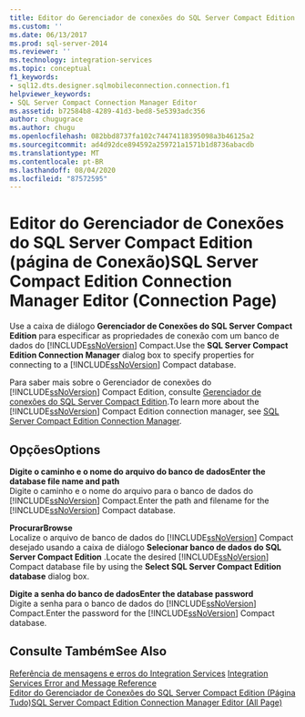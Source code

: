 ```yaml
---
title: Editor do Gerenciador de conexões do SQL Server Compact Edition (página conexão) | Microsoft Docs
ms.custom: ''
ms.date: 06/13/2017
ms.prod: sql-server-2014
ms.reviewer: ''
ms.technology: integration-services
ms.topic: conceptual
f1_keywords:
- sql12.dts.designer.sqlmobileconnection.connection.f1
helpviewer_keywords:
- SQL Server Compact Connection Manager Editor
ms.assetid: b72584b8-4289-41d3-bed8-5e5393adc356
author: chugugrace
ms.author: chugu
ms.openlocfilehash: 082bbd8737fa102c74474118395098a3b46125a2
ms.sourcegitcommit: ad4d92dce894592a259721a1571b1d8736abacdb
ms.translationtype: MT
ms.contentlocale: pt-BR
ms.lasthandoff: 08/04/2020
ms.locfileid: "87572595"
---
```

# <a name="sql-server-compact-edition-connection-manager-editor-connection-page"></a><span data-ttu-id="21a09-102">Editor do Gerenciador de Conexões do SQL Server Compact Edition (página de Conexão)</span><span class="sxs-lookup"><span data-stu-id="21a09-102">SQL Server Compact Edition Connection Manager Editor (Connection Page)</span></span>
  <span data-ttu-id="21a09-103">Use a caixa de diálogo **Gerenciador de Conexões do SQL Server Compact Edition** para especificar as propriedades de conexão com um banco de dados do [!INCLUDE[ssNoVersion](../includes/ssnoversion-md.md)] Compact.</span><span class="sxs-lookup"><span data-stu-id="21a09-103">Use the **SQL Server Compact Edition Connection Manager** dialog box to specify properties for connecting to a [!INCLUDE[ssNoVersion](../includes/ssnoversion-md.md)] Compact database.</span></span>  
  
 <span data-ttu-id="21a09-104">Para saber mais sobre o Gerenciador de conexões do [!INCLUDE[ssNoVersion](../includes/ssnoversion-md.md)] Compact Edition, consulte [Gerenciador de conexões do SQL Server Compact Edition](connection-manager/sql-server-compact-edition-connection-manager.md).</span><span class="sxs-lookup"><span data-stu-id="21a09-104">To learn more about the [!INCLUDE[ssNoVersion](../includes/ssnoversion-md.md)] Compact Edition connection manager, see [SQL Server Compact Edition Connection Manager](connection-manager/sql-server-compact-edition-connection-manager.md).</span></span>  
  
## <a name="options"></a><span data-ttu-id="21a09-105">Opções</span><span class="sxs-lookup"><span data-stu-id="21a09-105">Options</span></span>  
 <span data-ttu-id="21a09-106">**Digite o caminho e o nome do arquivo do banco de dados**</span><span class="sxs-lookup"><span data-stu-id="21a09-106">**Enter the database file name and path**</span></span>  
 <span data-ttu-id="21a09-107">Digite o caminho e o nome do arquivo para o banco de dados do [!INCLUDE[ssNoVersion](../includes/ssnoversion-md.md)] Compact.</span><span class="sxs-lookup"><span data-stu-id="21a09-107">Enter the path and filename for the [!INCLUDE[ssNoVersion](../includes/ssnoversion-md.md)] Compact database.</span></span>  
  
 <span data-ttu-id="21a09-108">**Procurar**</span><span class="sxs-lookup"><span data-stu-id="21a09-108">**Browse**</span></span>  
 <span data-ttu-id="21a09-109">Localize o arquivo de banco de dados do [!INCLUDE[ssNoVersion](../includes/ssnoversion-md.md)] Compact desejado usando a caixa de diálogo **Selecionar banco de dados do SQL Server Compact Edition** .</span><span class="sxs-lookup"><span data-stu-id="21a09-109">Locate the desired [!INCLUDE[ssNoVersion](../includes/ssnoversion-md.md)] Compact database file by using the **Select SQL Server Compact Edition database** dialog box.</span></span>  
  
 <span data-ttu-id="21a09-110">**Digite a senha do banco de dados**</span><span class="sxs-lookup"><span data-stu-id="21a09-110">**Enter the database password**</span></span>  
 <span data-ttu-id="21a09-111">Digite a senha para o banco de dados do [!INCLUDE[ssNoVersion](../includes/ssnoversion-md.md)] Compact.</span><span class="sxs-lookup"><span data-stu-id="21a09-111">Enter the password for the [!INCLUDE[ssNoVersion](../includes/ssnoversion-md.md)] Compact database.</span></span>  
  
## <a name="see-also"></a><span data-ttu-id="21a09-112">Consulte Também</span><span class="sxs-lookup"><span data-stu-id="21a09-112">See Also</span></span>  
 <span data-ttu-id="21a09-113">[Referência de mensagens e erros do Integration Services](../../2014/integration-services/integration-services-error-and-message-reference.md) </span><span class="sxs-lookup"><span data-stu-id="21a09-113">[Integration Services Error and Message Reference](../../2014/integration-services/integration-services-error-and-message-reference.md) </span></span>  
 [<span data-ttu-id="21a09-114">Editor do Gerenciador de Conexões do SQL Server Compact Edition &#40;Página Tudo&#41;</span><span class="sxs-lookup"><span data-stu-id="21a09-114">SQL Server Compact Edition Connection Manager Editor &#40;All Page&#41;</span></span>](../../2014/integration-services/sql-server-compact-edition-connection-manager-editor-all-page.md)  
  
  
